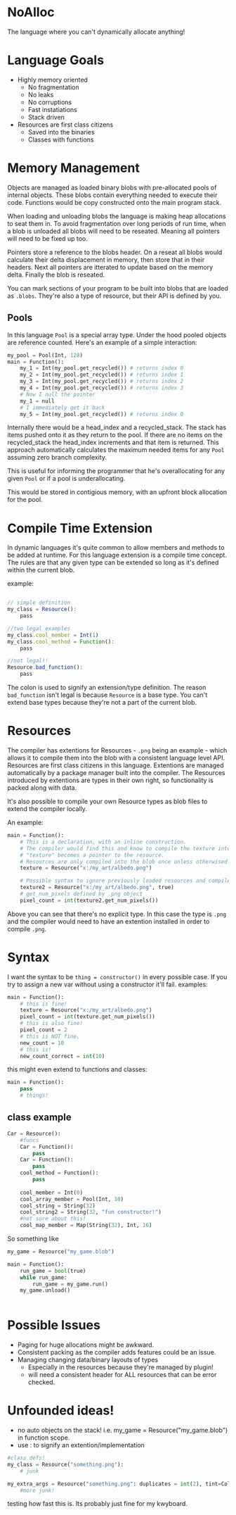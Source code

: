 # NoAlloc

The language where you can't dynamically allocate anything!

# Language Goals

* Highly memory oriented
  * No fragmentation
  * No leaks
  * No corruptions
  * Fast instatiations
  * Stack driven
* Resources are first class citizens
  * Saved into the binaries
  * Classes with functions


# Memory Management
 
Objects are managed as loaded binary blobs with pre-allocated pools of internal objects. These blobs contain everything needed to execute their code. Functions would be copy constructed onto the main program stack.

When loading and unloading blobs the language is making heap allocations to seat them in. To avoid fragmentation over long periods of run time, when a blob is unloaded all blobs will need to be reseated. Meaning all pointers will need to be fixed up too.

Pointers store a reference to the blobs header. On a reseat all blobs would calculate their delta displacement in memory, then store that in their headers. Next all pointers are itterated to update based on the memory delta. Finally the blob is reseated.

You can mark sections of your program to be built into blobs that are loaded as `.blobs`.
They're also a type of resource, but their API is defined by you.

## Pools

In this language `Pool` is a special array type. Under the hood pooled objects are reference counted. Here's an example of a simple interaction:

```python
my_pool = Pool(Int, 128)
main = Function():
    my_1 = Int(my_pool.get_recycled()) # returns index 0
    my_2 = Int(my_pool.get_recycled()) # returns index 1
    my_3 = Int(my_pool.get_recycled()) # returns index 2
    my_4 = Int(my_pool.get_recycled()) # returns index 3
    # Now I null the pointer
    my_1 = null
    # I immediately get it back
    my_5 = Int(my_pool.get_recycled()) # returns index 0

```
Internally there would be a head_index and a recycled_stack. The stack has items pushed onto it as they return to the pool. If there are no items on the recycled_stack the head_index increments and that item is returned. This approach automatically calculates the maximum needed items for any `Pool` assuming zero branch complexity.

This is useful for informing the programmer that he's overallocating for any given `Pool` or if a pool is underallocating.

This would be stored in contigious memory, with an upfront block allocation for the pool.

# Compile Time Extension

In dynamic languages it's quite common to allow members and methods to be added at runtime. For this language extension is a compile time concept. The rules are that any given type can be extended so long as it's defined within the current blob.

example:
```javascript

// simple definition
my_class = Resource():
    pass

//two legal examples
my_class.cool_member = Int(1)
my_class.cool_method = Function():
    pass

//not legal!!
Resource.bad_function():
    pass

```

The colon is used to signify an extension/type definition. The reason `bad_function` isn't legal is because `Resource` is a base type. You can't extend base types because they're not a part of the current blob.

# Resources

The compiler has extentions for Resources - `.png` being an example - which allows it to compile them into the blob with a consistent language level API. Resources are first class citizens in this language. Extentions are managed automatically by a package manager built into the compiler. The Resources introduced by extentions are types in their own right, so functionality is packed along with data.

It's also possible to compile your own Resource types as blob files to extend the compiler locally.

An example:

```python
main = Function():
    # This is a declaration, with an inline construction.
    # The compiler would find this and know to compile the texture into the binary.
    # "texture" becomes a pointer to the resource.
    # Resources are only compiled into the blob once unless otherwised specified  
    texture = Resource("x:/my_art/albedo.png")

    # Possible syntax to ignore previously loaded resources and compile a new version. 
    texture2 = Resource("x:/my_art/albedo.png", true)
    # get_num_pixels defined by .png object
    pixel_count = int(texture2.get_num_pixels())
```

Above you can see that there's no explicit type. In this case the type is `.png` and the compiler would need to have an extention installed in order to compile `.png`. 

# Syntax

I want the syntax to be `thing = constructor()` in every possible case. If you try to assign a new var without using a constructor it'll fail. examples:


```python
main = Function():
    # this is fine!
    texture = Resource("x:/my_art/albedo.png")
    pixel_count = int(texture.get_num_pixels())
    # this is also fine!
    pixel_count = 2
    # this is NOT fine.
    new_count = 10
    # this is!
    new_count_correct = int(10)
```

this might even extend to functions and classes:

```python
main = Function():
    pass
    # things!
```
## class example

```python
Car = Resource():
    #funcs
    Car = Function():
        pass
    Car = Function():
        pass
    cool_method = Function():
        pass
    
    cool_member = Int(0)
    cool_array_member = Pool(Int, 10)
    cool_string = String(32)
    cool_string2 = String(32, "fun constructor!")
    #not sure about this!
    cool_map_member = Map(String(32), Int, 16)
```

So something like

```python
my_game = Resource("my_game.blob")

main = Function():
    run_game = bool(true)
    while run_game:
        run_game = my_game.run()
    my_game.unload()
    
```


# Possible Issues

- Paging for huge allocations might be awkward.
- Consistent packing as the compiler adds features could be an issue.
- Managing changing data/binary layouts of types
    - Especially in the resources because they're managed by plugin!
    - will need a consistent header for ALL resources that can be error checked.

# Unfounded ideas!
- no auto objects on the stack! i.e. my_game = Resource("my_game.blob") in function scope.
- use : to signify an extention/implementation
```python
#class defs!
my_class = Resource("something.png"):
    # junk

my_extra_args = Resource("something.png": duplicates = int(2), tint=Color(0.5,0.5,0.5)):
    #more junk!
```

testing how fast this is. Its probably just fine for my kwyboard.